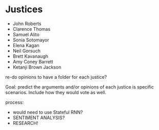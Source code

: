 # Justices
- John Roberts 
- Clarence Thomas
- Samuel Alito
- Sonia Sotomayor
- Elena Kagan
- Neil Gorsuch
- Brett Kavanaugh
- Amy Coney Barrett
- Ketanji Brown Jackson

re-do opinions to have a folder for each justice?

Goal: predict the arguments and/or opinions of each justice is specific scenarios. Include how they would vote as well.

process:
- would need to use Stateful RNN?
- SENTIMENT ANALYSIS?
- RESEARCH!